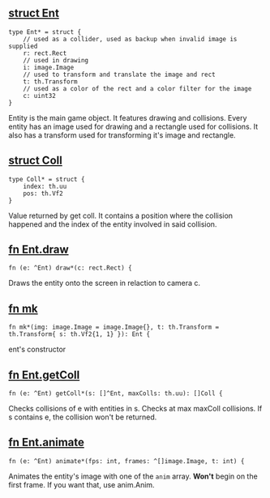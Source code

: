 ## [struct Ent](https://git.sr.ht/~mrms/tophat/tree/main/item/umka/ent.um#L6)

```
type Ent* = struct {
	// used as a collider, used as backup when invalid image is supplied
	r: rect.Rect
	// used in drawing
	i: image.Image
	// used to transform and translate the image and rect
	t: th.Transform
	// used as a color of the rect and a color filter for the image
	c: uint32
}
```

Entity is the main game object. It features drawing and collisions.
Every entity has an image used for drawing and a rectangle used
for collisions. It also has a transform used for transforming it's image
and rectangle.


## [struct Coll](https://git.sr.ht/~mrms/tophat/tree/main/item/umka/ent.um#L22)

```
type Coll* = struct {
	index: th.uu
	pos: th.Vf2
}
```

Value returned by get coll. It contains a position where the collision
happened and the index of the entity involved in said collision.


## [fn Ent.draw](https://git.sr.ht/~mrms/tophat/tree/main/item/umka/ent.um#L31)

```
fn (e: ^Ent) draw*(c: rect.Rect) {
```

Draws the entity onto the screen in relaction to camera c.


## [fn mk](https://git.sr.ht/~mrms/tophat/tree/main/item/umka/ent.um#L37)

```
fn mk*(img: image.Image = image.Image{}, t: th.Transform = th.Transform{ s: th.Vf2{1, 1} }): Ent {
```

ent's constructor


## [fn Ent.getColl](https://git.sr.ht/~mrms/tophat/tree/main/item/umka/ent.um#L57)

```
fn (e: ^Ent) getColl*(s: []^Ent, maxColls: th.uu): []Coll {
```

Checks collisions of e with entities in s. Checks at max maxColl collisions.
If s contains e, the collision won't be returned.


## [fn Ent.animate](https://git.sr.ht/~mrms/tophat/tree/main/item/umka/ent.um#L76)

```
fn (e: ^Ent) animate*(fps: int, frames: ^[]image.Image, t: int) {
```

Animates the entity's image with one of the `anim` array. <b>Won't</b> begin on
the first frame. If you want that, use anim.Anim.


